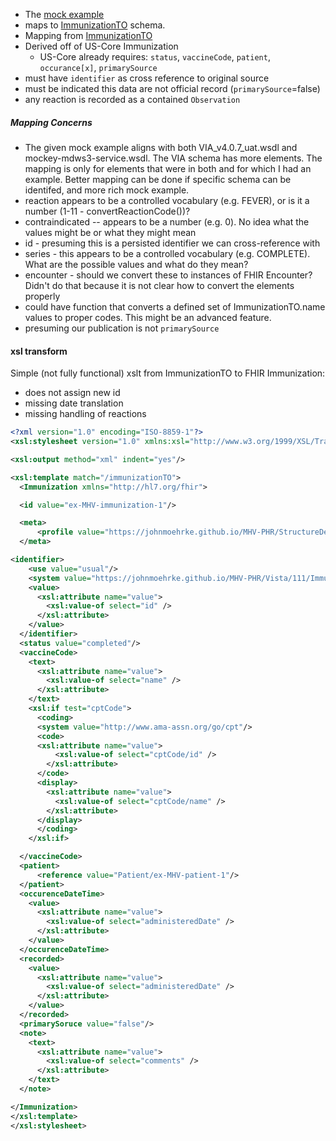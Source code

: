 
- The [mock example](https://github.com/JohnMoehrke/MHV-PHR/blob/main/mocks/immunization.xml) 
- maps to [ImmunizationTO](https://github.com/department-of-veterans-affairs/mhv-np-via-wsclient/blob/development/src/main/resources/VIA_v4.0.7_uat.wsdl) schema.
- Mapping from [ImmunizationTO](StructureDefinition-VA.MHV.PHR.immunization-mappings.html#mappings-for-vdif-to-mhv-phr-immunizationto)
- Derived off of US-Core Immunization
  - US-Core already requires: `status`, `vaccineCode`, `patient`, `occurance[x]`, `primarySource`
- must have `identifier` as cross reference to original source
- must be indicated this data are not official record (`primarySource`=false)
- any reaction is recorded as a contained `Observation`

##### Mapping Concerns

- The given mock example aligns with both VIA_v4.0.7_uat.wsdl and mockey-mdws3-service.wsdl. The VIA schema has more elements. The mapping is only for elements that were in both and for which I had an example. Better mapping can be done if specific schema can be identifed, and more rich mock example.
- reaction appears to be a controlled vocabulary (e.g. FEVER), or is it a number (1-11 - convertReactionCode())?
- contraindicated -- appears to be a number (e.g. 0). No idea what the values might be or what they might mean
- id - presuming this is a persisted identifier we can cross-reference with
- series - this appears to be a controlled vocabulary (e.g. COMPLETE). What are the possible values and what do they mean?
- encounter - should we convert these to instances of FHIR Encounter? Didn't do that because it is not clear how to convert the elements properly
- could have function that converts a defined set of ImmunizationTO.name values to proper codes. This might be an advanced feature.
- presuming our publication is not `primarySource`

#### xsl transform

Simple (not fully functional) xslt from ImmunizationTO to FHIR Immunization:
- does not assign new id 
- missing date translation
- missing handling of reactions

```xml
<?xml version="1.0" encoding="ISO-8859-1"?>
<xsl:stylesheet version="1.0" xmlns:xsl="http://www.w3.org/1999/XSL/Transform">

<xsl:output method="xml" indent="yes"/>

<xsl:template match="/immunizationTO">
  <Immunization xmlns="http://hl7.org/fhir">

  <id value="ex-MHV-immunization-1"/>

  <meta>
      <profile value="https://johnmoehrke.github.io/MHV-PHR/StructureDefinition/VA.MHV.PHR.immunization"/>
  </meta>

<identifier>
    <use value="usual"/>
    <system value="https://johnmoehrke.github.io/MHV-PHR/Vista/111/ImmunizationTO.id"/>
    <value>
      <xsl:attribute name="value">
        <xsl:value-of select="id" />
      </xsl:attribute>
    </value>
  </identifier>
  <status value="completed"/>
  <vaccineCode>
    <text>
      <xsl:attribute name="value">
        <xsl:value-of select="name" />
      </xsl:attribute>
    </text>
    <xsl:if test="cptCode">
      <coding>
      <system value="http://www.ama-assn.org/go/cpt"/>
      <code>
      <xsl:attribute name="value">
          <xsl:value-of select="cptCode/id" />
        </xsl:attribute>
      </code>
      <display>
        <xsl:attribute name="value">
          <xsl:value-of select="cptCode/name" />
        </xsl:attribute>
      </display>
      </coding>
    </xsl:if>

  </vaccineCode>
  <patient>
      <reference value="Patient/ex-MHV-patient-1"/>
  </patient>
  <occurenceDateTime>
    <value>
      <xsl:attribute name="value">
        <xsl:value-of select="administeredDate" />
      </xsl:attribute>
    </value>
  </occurenceDateTime>
  <recorded>
    <value>
      <xsl:attribute name="value">
        <xsl:value-of select="administeredDate" />
      </xsl:attribute>
    </value>
  </recorded>
  <primarySoruce value="false"/>
  <note>
    <text>
      <xsl:attribute name="value">
        <xsl:value-of select="comments" />
      </xsl:attribute>
    </text>
  </note>

</Immunization>
</xsl:template>
</xsl:stylesheet>
```
